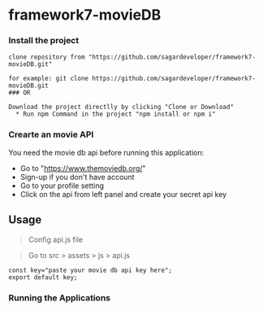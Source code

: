 # framework7-movieDB

 ### Install the project
```
clone repository from "https://github.com/sagardeveloper/framework7-movieDB.git"

for example: git clone https://github.com/sagardeveloper/framework7-movieDB.git
### OR

Download the project directlly by clicking "Clone or Download"
  * Run npm Command in the project "npm install or npm i"
```


### Crearte an movie API
You need the movie db api before running this application:

- Go to "https://www.themoviedb.org/"
- Sign-up if you don't have account
- Go to your profile setting 
- Click on the api from left panel and create your secret api key

## Usage

> Config api.js file

> Go to src > assets > js > api.js

```
const key="paste your movie db api key here";
export default key;
```
### Running the Applications
